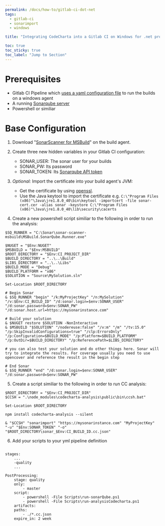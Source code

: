 ```yaml
---
permalink: /docs/how-to/gitlab-ci-dot-net
tags:
  - gitlab-ci
  - sonarimport
  - windows

title: "Integrating CodeCharta into a Gitlab CI on Windows for .net projects"

toc: true
toc_sticky: true
toc_label: "Jump to Section"
---
```


# Prerequisites

- Gitlab CI Pipeline which [uses a yaml configuration file](https://docs.gitlab.com/ee/ci/yaml/) to run the builds on a windows agent
- A running [Sonarqube server](https://docs.sonarqube.org/7.4/setup/install-server/)
- Powershell or similiar

# Base Configuration

1. Download "[SonarScanner for MSBuild](https://docs.sonarqube.org/display/SCAN/Analyzing+with+SonarQube+Scanner+for+MSBuild)" on the build agent.

2. Create three new hidden variables in your Gitlab CI configuration:
   - SONAR_USER: The sonar user for your builds
   - SONAR_PW: Its password
   - SONAR_TOKEN: Its [Sonarqube API token](https://docs.sonarqube.org/7.4/user-guide/user-token/)
3. _Optional:_ Import the certificate into your build agent's JVM:
   - Get the certificate by using [openssl](https://superuser.com/questions/97201/how-to-save-a-remote-server-ssl-certificate-locally-as-a-file/641396#641396).
   - Use the Java keytool to import the certificate e.g. `C:\"Program Files (x86)"\Java\jre1.8.0_40\bin\keytool -importcert -file sonar-cert.cer -alias sonar -keystore C:\"Program Files (x86)"\Java\jre1.8.0_40\lib\security\cacerts`
4. Create a new powershell script similiar to the following in order to run the analysis:

```
$SQ_RUNNER = "C:\Sonar\sonar-scanner-msbuild\MSBuild.SonarQube.Runner.exe"

$NUGET = "$Env:NUGET"
$MSBUILD = "$Env:MSBUILD"
$ROOT_DIRECTORY = "$Env:CI_PROJECT_DIR"
$BUILD_DIRECTORY = "..\..\Build"
$LIBS_DIRECTORY = "..\..\Libs"
$BUILD_MODE = "Debug"
$BUILD_PLATFORM = "x86"
$SOLUTION = "Source\MySolution.sln"

Set-Location $ROOT_DIRECTORY

# Begin Sonar
& $SQ_RUNNER "begin" "/k:MyProjectKey" "/n:MySolution" "/v:$Env:CI_BUILD_ID" "/d:sonar.login=$env:SONAR_USER" "/d:sonar.password=$env:SONAR_PW" "/d:sonar.host.url=https://mysonarinstance.com"

# Build your solution
& $NUGET restore $SOLUTION -NonInteractive
& $MSBUILD "$SOLUTION" "/nodereuse:false" "/v:m" "/m" "/tv:15.0" "/p:SkipInvalidConfigurations=true" "/clp:ErrorsOnly" "/p:Configuration=$BUILD_MODE" "/p:Platform=$BUILD_PLATFORM" "/p:OutDir=$BUILD_DIRECTORY" "/p:ReferencePath=$LIBS_DIRECTORY"

# you can also test your solution and do other things here. Sonar will try to integrate the results. For coverage usually you need to use opencover and reference the result in the begin step

# End Sonar
& $SQ_RUNNER "end" "/d:sonar.login=$env:SONAR_USER" "/d:sonar.password=$env:SONAR_PW"

```

5. Create a script similiar to the following in order to run CC analysis:

```
$ROOT_DIRECTORY = "$Env:CI_PROJECT_DIR"
$CCSH = ".\node_modules\codecharta-analysis\public\bin\ccsh.bat"

Set-Location $ROOT_DIRECTORY

npm install codecharta-analysis --silent

& "$CCSH" "sonarimport" "https://mysonarinstance.com" "MyProjectKey" "-u" "$Env:SONAR_TOKEN" "-o" "$ROOT_DIRECTORY\sonar_$Env:CI_BUILD_ID.cc.json"
```

6. Add your scripts to your yml pipeline definition

```

stages:
	...
	-quality
	...

PostProcessing:
	stage: quality
	only:
		- master
	script:
		- powershell -File Scripts\run-sonarQube.ps1
		- powershell -File Scripts\run-analysisCodecharta.ps1
	artifacts:
	paths:
		- ./*.cc.json
	expire_in: 2 week

```
